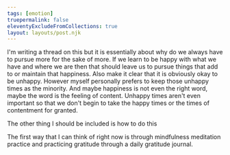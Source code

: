 ```yaml
---
tags: [emotion]
truepermalink: false
eleventyExcludeFromCollections: true
layout: layouts/post.njk
---
```


I'm writing a thread on this but it is essentially about why do we always have to pursue more for the sake of more. If we learn to be happy with what we have and where we are then that should leave us to pursue things that add to or maintain that happiness. Also make it clear that it is obviously okay to be unhappy. However myself personally prefers to keep those unhappy times as the minority. And maybe happiness is not even the right word, maybe the word is the feeling of content. Unhappy times aren't even important so that we don't begin to take the happy times or the times of contentment for granted.

The other thing I should be included is how to do this

The first way that I can think of right now is through mindfulness meditation practice and practicing gratitude through a daily gratitude journal.
